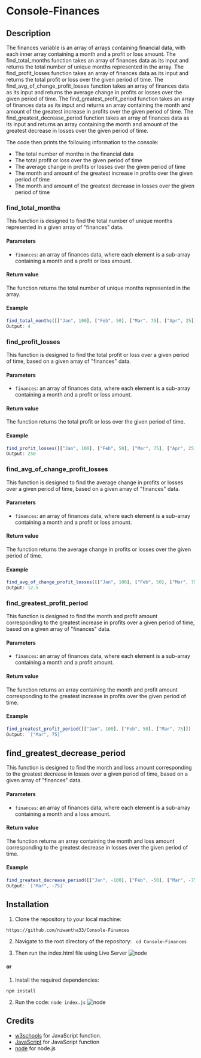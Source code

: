 # Console-Finances

## Description

The finances variable is an array of arrays containing financial data, with each inner array containing a month and a profit or loss amount.
The find_total_months function takes an array of finances data as its input and returns the total number of unique months represented in the array.
The find_profit_losses function takes an array of finances data as its input and returns the total profit or loss over the given period of time.
The find_avg_of_change_profit_losses function takes an array of finances data as its input and returns the average change in profits or losses over the given period of time.
The find_greatest_profit_period function takes an array of finances data as its input and returns an array containing the month and amount of the greatest increase in profits over the given period of time.
The find_greatest_decrease_period function takes an array of finances data as its input and returns an array containing the month and amount of the greatest decrease in losses over the given period of time.

The code then prints the following information to the console:

- The total number of months in the financial data
- The total profit or loss over the given period of time
- The average change in profits or losses over the given period of time
- The month and amount of the greatest increase in profits over the given period of time
- The month and amount of the greatest decrease in losses over the given period of time

### find_total_months

This function is designed to find the total number of unique months represented in a given array of "finances" data.

#### Parameters
- `finances`: an array of finances data, where each element is a sub-array containing a month and a profit or loss amount.

#### Return value
The function returns the total number of unique months represented in the array.

#### Example
```JavaScript
find_total_months([["Jan", 100], ["Feb", 50], ["Mar", 75], ["Apr", 25]])
Output: 4
```



### find_profit_losses

This function is designed to find the total profit or loss over a given period of time, based on a given array of "finances" data.

#### Parameters
- `finances`: an array of finances data, where each element is a sub-array containing a month and a profit or loss amount.

#### Return value
The function returns the total profit or loss over the given period of time.

#### Example
```JavaScript
find_profit_losses([["Jan", 100], ["Feb", 50], ["Mar", 75], ["Apr", 25]])
Output: 250
```


### find_avg_of_change_profit_losses

This function is designed to find the average change in profits or losses over a given period of time, based on a given array of "finances" data.

#### Parameters
- `finances`: an array of finances data, where each element is a sub-array containing a month and a profit or loss amount.

#### Return value
The function returns the average change in profits or losses over the given period of time.

#### Example

```JavaScript
find_avg_of_change_profit_losses([["Jan", 100], ["Feb", 50], ["Mar", 75], ["Apr", 25]])
Output: 12.5
```
### find_greatest_profit_period

This function is designed to find the month and profit amount corresponding to the greatest increase in profits over a given period of time, based on a given array of "finances" data.

#### Parameters
- `finances`: an array of finances data, where each element is a sub-array containing a month and a profit amount.

#### Return value
The function returns an array containing the month and profit amount corresponding to the greatest increase in profits over the given period of time.

#### Example
```JavaScript
find_greatest_profit_period([["Jan", 100], ["Feb", 50], ["Mar", 75]])
Output: `["Mar", 75]`

```


## find_greatest_decrease_period

This function is designed to find the month and loss amount corresponding to the greatest decrease in losses over a given period of time, based on a given array of "finances" data.

#### Parameters
- `finances`: an array of finances data, where each element is a sub-array containing a month and a loss amount.

#### Return value
The function returns an array containing the month and loss amount corresponding to the greatest decrease in losses over the given period of time.

#### Example
```JavaScript
find_greatest_decrease_period([["Jan", -100], ["Feb", -50], ["Mar", -75]])
Output: `["Mar", -75]` 
```

## Installation

1. Clone the repository to your local machine:
```link
https://github.com/niwantha33/Console-Finances
```

2. Navigate to the root directory of the repository:
``` cd Console-Finances```

3.  Then run the index.html file using Live Server 
![ node ](./starter/images/chrome.png)

#### or 

1. Install the required dependencies:

```npm install```


2. Run the code:
```node index.js```
![ node ](./starter/images/node.png)

## Credits

- [w3schools](https://www.w3schools.com/js/js_functions.asp) for JavaScript function.
- [JavaScript](https://developer.mozilla.org/en-US/docs/Web/JavaScript/Guide/Functions) for JavaScript function
- [node](https://nodejs.dev/en/learn/run-nodejs-scripts-from-the-command-line/) for node.js





